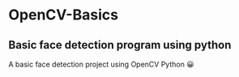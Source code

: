 # OpenCV-Basics
Basic face detection program using python
---------------
A basic face detection project using OpenCV Python 😀
